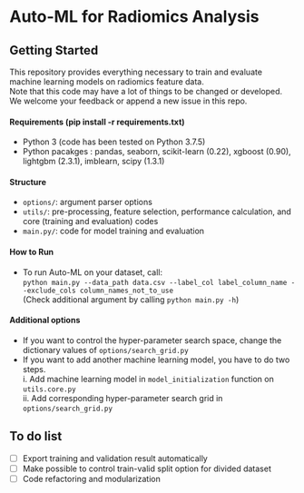 # Auto-ML for Radiomics Analysis

## Getting Started
This repository provides everything necessary to train and evaluate machine learning models on radiomics feature data.\
Note that this code may have a lot of things to be changed or developed. We welcome your feedback or append a new issue in this repo.

#### Requirements (pip install -r requirements.txt)
- Python 3 (code has been tested on Python 3.7.5)
- Python pacakges : pandas, seaborn, scikit-learn (0.22), xgboost (0.90), lightgbm (2.3.1), imblearn, scipy (1.3.1)

#### Structure
- ```options/```: argument parser options
- ```utils/```: pre-processing, feature selection, performance calculation, and core (training and evaluation) codes
- ```main.py/```: code for model training and evaluation

#### How to Run
- To run Auto-ML on your dataset, call:\
```python main.py --data_path data.csv --label_col label_column_name --exclude_cols column_names_not_to_use```\
(Check additional argument by calling ```python main.py -h```)

#### Additional options
- If you want to control the hyper-parameter search space, change the dictionary values of ```options/search_grid.py```
- If you want to add another machine learning model, you have to do two steps.\
 i. Add machine learning model in ```model_initialization``` function on ```utils.core.py```\
 ii. Add corresponding hyper-parameter search grid in ```options/search_grid.py```

## To do list
- [ ] Export training and validation result automatically
- [ ] Make possible to control train-valid split option for divided dataset
- [ ] Code refactoring and modularization